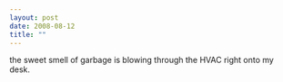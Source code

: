```yaml
---
layout: post
date: 2008-08-12
title: ""
---
```

the sweet smell of garbage is blowing through the HVAC right onto my desk.